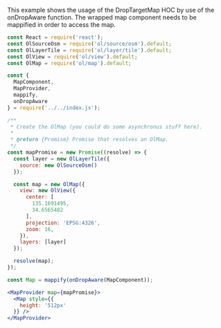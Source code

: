 This example shows the usage of the DropTargetMap HOC by use of the onDropAware
function. The wrapped map component needs to be mappified in order to access
the map.

```jsx
const React = require('react');
const OlSourceOsm = require('ol/source/osm').default;
const OlLayerTile = require('ol/layer/tile').default;
const OlView = require('ol/view').default;
const OlMap = require('ol/map').default;

const {
  MapComponent,
  MapProvider,
  mappify,
  onDropAware
} = require('../../index.js');

/**
 * Create the OlMap (you could do some asynchronus stuff here).
 *
 * @return {Promise} Promise that resolves an OlMap.
 */
const mapPromise = new Promise((resolve) => {
  const layer = new OlLayerTile({
    source: new OlSourceOsm()
  });

  const map = new OlMap({
    view: new OlView({
      center: [
        135.1691495,
        34.6565482
      ],
      projection: 'EPSG:4326',
      zoom: 16,
    }),
    layers: [layer]
  });

  resolve(map);
});

const Map = mappify(onDropAware(MapComponent));

<MapProvider map={mapPromise}>
  <Map style={{
    height: '512px'
  }} />
</MapProvider>
